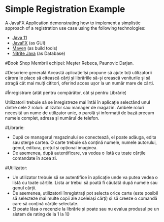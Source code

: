# Simple Registration Example
A JavaFX Application demonstrating how to implement a simplistic approach of a registration use case using the following technologies:
* [Java 11](https://www.oracle.com/java/technologies/javase-downloads.html)
* [JavaFX](https://openjfx.io/openjfx-docs/) (as GUI)
* [Maven](https://maven.apache.org/) (as build tools)
* [Nitrite Java](https://www.dizitart.org/nitrite-database.html) (as Database)

#Book Shop
Membrii echipei: Meșter Rebeca, Paunovic Darjan.

#Descriere generală
Această aplicație își propune să ajute toți utilizatorii cărora le place să citească cărți și librăriile
să-și crească veniturile și să atragă cât mai mulți cititori, oferind acces ușor la un număr mare
de cărți.

#Înregistrare (atât pentru compărător, cât şi pentru Librărie)

Utilizatorii trebuie să se înregistreze mai întâi în aplicație selectând unul dintre cele 2 roluri:
utilizator sau manager de magazin. Ambele roluri necesită un nume de utilizator unic, o
parolă și informații de bază precum numele complet, adresa și numărul de telefon.

#Librarie:
- După ce managerul magazinului se conectează, el poate adăuga, edita sau șterge cartea. O
  carte trebuie să conțină numele, numele autorului, genul, editura, prețul și opțional
  imaginea.
- De asemenea, după autentificare, va vedea o listă cu toate cărțile comandate în acea zi.

#Utilizator:
- Un utilizator trebuie să se autentifice în aplicație unde va putea vedea o listă cu toate
  cărțile. Lista ar trebui să poată fi căutată după numele sau genul cărții.
- De asemenea, utilizatorii înregistrați pot selecta orice carte (este posibil să selecteze mai
  multe copii ale aceleiași cărți) și să creeze o comandă care să conțină cărțile selectate.
- El poate lăsa o recenzie la librărie și poate sau nu evalua produsul pe un sistem de rating
  de la 1 la 10